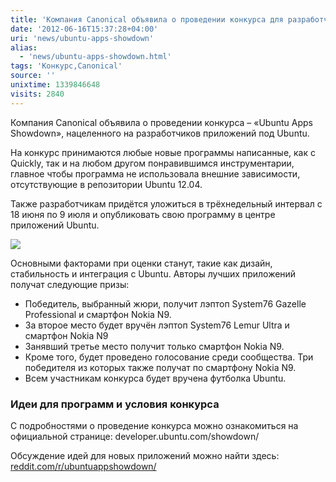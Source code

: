 ```yaml
---
title: 'Компания Canonical объявила о проведении конкурса для разработчиков приложений'
date: '2012-06-16T15:37:28+04:00'
uri: 'news/ubuntu-apps-showdown'
alias: 
  - 'news/ubuntu-apps-showdown.html'
tags: 'Конкурс,Canonical'
source: ''
unixtime: 1339846648
visits: 2840
---
```

Компания Canonical объявила о проведении конкурса – «Ubuntu Apps Showdown», нацеленного на разработчиков приложений под Ubuntu.

На конкурс принимаются любые новые программы написанные, как с Quickly, так и на любом другом понравившимся инструментарии, главное чтобы программа не использовала внешние зависимости, отсутствующие в репозитории Ubuntu 12.04.

Также разработчикам придётся уложиться в трёхнедельный интервал с 18 июня по 9 июля и опубликовать свою программу в центре приложений Ubuntu.

[![](img/2012/06/16/15-00/system76-7379099288-o.jpg)](img/2012/06/16/15-00/system76-7379099288-o.jpg)

Основными факторами при оценки станут, такие как дизайн, стабильность и интеграция с Ubuntu. Авторы лучших приложений получат следующие призы:

*   Победитель, выбранный жюри, получит лэптоп System76 Gazelle Professional и смартфон Nokia N9.
*   За второе место будет вручён лэптоп System76 Lemur Ultra и смартфон Nokia N9
*   Занявший третье место получит только смартфон Nokia N9.
*   Кроме того, будет проведено голосование среди сообщества. Три победителя из которых также получат по смартфону Nokia N9.
*   Всем участникам конкурса будет вручена футболка Ubuntu.

### Идеи для программ и условия конкурса

С подробностями о проведение конкурса можно ознакомиться на официальной странице: developer.ubuntu.com/showdown/

Обсуждение идей для новых приложений можно найти здесь: [reddit.com/r/ubuntuappshowdown/](http://www.reddit.com/r/ubuntuappshowdown/)

